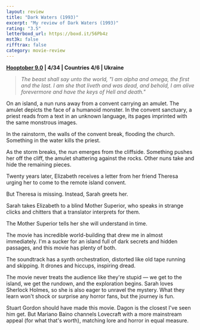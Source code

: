 ```yaml
---
layout: review
title: "Dark Waters (1993)"
excerpt: "My review of Dark Waters (1993)"
rating: "3.5"
letterboxd_url: https://boxd.it/56Pb4z
mst3k: false
rifftrax: false
category: movie-review
---
```


<b><a href="https://boxd.it/pOmcY" target="_blank" rel="noopener">Hooptober 9.0</a> | 4/34 | Countries 4/6 | Ukraine</b>

<blockquote><i>The beast shall say unto the world, "I am alpha and omega, the first and the last. I am she that liveth and was dead, and behold, I am alive forevermore and have the keys of Hell and death."</i></blockquote>

On an island, a nun runs away from a convent carrying an amulet. The amulet depicts the face of a humanoid monster. In the convent sanctuary, a priest reads from a text in an unknown language, its pages imprinted with the same monstrous images.

In the rainstorm, the walls of the convent break, flooding the church. Something in the water kills the priest.

As the storm breaks, the nun emerges from the cliffside. Something pushes her off the cliff, the amulet shattering against the rocks. Other nuns take and hide the remaining pieces.

Twenty years later, Elizabeth receives a letter from her friend Theresa urging her to come to the remote island convent.

But Theresa is missing. Instead, Sarah greets her.

Sarah takes Elizabeth to a blind Mother Superior, who speaks in strange clicks and chitters that a translator interprets for them.

The Mother Superior tells her she will understand in time.

The movie has incredible world-building that drew me in almost immediately. I'm a sucker for an island full of dark secrets and hidden passages, and this movie has plenty of both.

The soundtrack has a synth orchestration, distorted like old tape running and skipping. It drones and hiccups, inspiring dread.

The movie never treats the audience like they're stupid — we get to the island, we get the rundown, and the exploration begins. Sarah loves Sherlock Holmes, so she is also eager to unravel the mystery. What they learn won't shock or surprise any horror fans, but the journey is fun.

Stuart Gordon should have made this movie. Dagon is the closest I've seen him get. But Mariano Baino channels Lovecraft with a more mainstream appeal (for what that's worth), matching lore and horror in equal measure.
